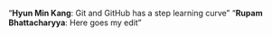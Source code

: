 “**Hyun Min Kang**: Git and GitHub has a step learning curve”
“**Rupam Bhattacharyya**: Here goes my edit”
